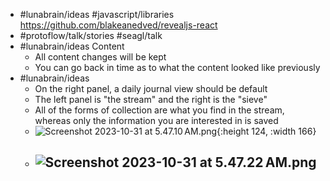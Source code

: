 - #lunabrain/ideas #javascript/libraries https://github.com/blakeanedved/revealjs-react
- #protoflow/talk/stories #seagl/talk
- #lunabrain/ideas Content
	- All content changes will be kept
	- You can go back in time as to what the content looked like previously
- #lunabrain/ideas
	- On the right panel, a daily journal view should be default
	- The left panel is "the stream" and the right is the "sieve"
	- All of the forms of collection are what you find in the stream, whereas only the information you are interested in is saved
	- ![Screenshot 2023-10-31 at 5.47.10 AM.png](../assets/Screenshot_2023-10-31_at_5.47.10 AM_1698756434225_0.png){:height 124, :width 166}
	- ![Screenshot 2023-10-31 at 5.47.22 AM.png](../assets/Screenshot_2023-10-31_at_5.47.22 AM_1698756445113_0.png)
		-
